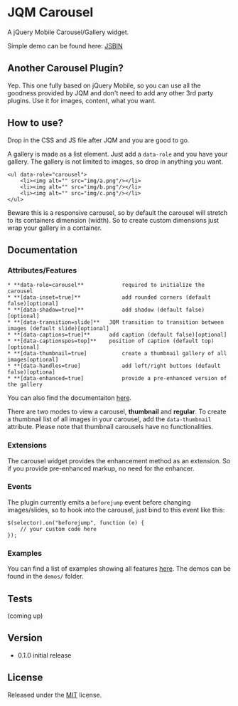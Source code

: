 JQM Carousel
========================================

A jQuery Mobile Carousel/Gallery widget.

Simple demo can be found here: [JSBIN](http://jsbin.com/ofuhaw/1283/)


Another Carousel Plugin?
-------------
Yep. This one fully based on jQuery Mobile, so you can use all the goodness
provided by JQM and don't need to add any other 3rd party plugins. Use it
for images, content, what you want.


How to use?
-------------
Drop in the CSS and JS file after JQM and you are good to go.

A gallery is made as a list element. Just add a `data-role` and you have your
gallery. The gallery is not limited to images, so drop in anything you want.

````
<ul data-role="carousel">
	<li><img alt="" src="img/a.png"/></li>
	<li><img alt="" src="img/b.png"/></li>
	<li><img alt="" src="img/c.png"/></li>
</ul>
````

Beware this is a responsive carousel, so by default the carousel will stretch to
its containers dimension (width). So to create custom dimensions just wrap your
gallery in a container.




Documentation
-------------

### Attributes/Features

	* **data-role=carousel**			required to initialize the carousel
	* **[data-inset=true]**				add rounded corners (default false)[optional]
	* **[data-shadow=true]**			add shadow (default false)[optional]
	* **[data-transition=slide]**	JQM transition to transition between images (default slide)[optional]
	* **[data-captions=true]**		add caption (default false)[optional]
	* **[data-captionspos=top]**	position of caption (default top)[optional]
	* **[data-thumbnail=true]			create a thumbnail gallery of all images[optional]
	* **[data-handles=true]				add left/right buttons (default false)[optiona]
	* **[data-enhanced=true]			provide a pre-enhanced version of the gallery

You can also find the documentaiton [here](http://frequent.github.io/documentation.html).

There are two modes to view a carousel, **thumbnail** and **regular**. To create
a thumbnail list of all images in your carousel, add the `data-thumbnail` attribute.
Please note that thumbnail carousels have no functionalities. 

### Extensions

The carousel widget provides the enhancement method as an extension. So if you
provide pre-enhanced markup, no need for the enhancer.

### Events

The plugin currently emits a `beforejump` event before changing images/slides, so
to hook into the carousel, just bind to this event like this:

````
$(selector).on("beforejump", function (e) {
	// your custom code here
});
````


### Examples

You can find a list of examples showing all features [here](http://frequent.github.io/documentation.html).
The demos can be found in the `demos/` folder.


Tests
-------------
(coming up)


Version
-------------
 *	0.1.0 		initial release


License
-------

Released under the [MIT](LICENSE?raw=1) license.
